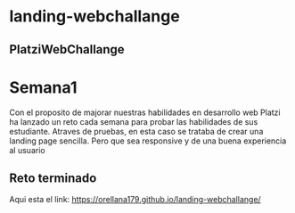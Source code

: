 # landing-webchallange

## PlatziWebChallange
# Semana1
Con el proposito de majorar nuestras habilidades en desarrollo web Platzi ha lanzado un reto cada semana para probar las habilidades de sus estudiante.
Atraves de pruebas, en esta caso se trataba de crear una landing page sencilla. Pero que sea responsive y de una buena experiencia al usuario

## Reto terminado
Aqui esta el link:
https://orellana179.github.io/landing-webchallange/
